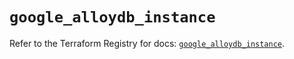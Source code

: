 # `google_alloydb_instance`

Refer to the Terraform Registry for docs: [`google_alloydb_instance`](https://registry.terraform.io/providers/hashicorp/google-beta/6.14.0/docs/resources/google_alloydb_instance).
